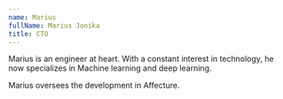 ```yaml
---
name: Marius
fullName: Marius Jonika
title: CTO
---
```


Marius is an engineer at heart. With a constant interest in technology, he now specializes in Machine learning and deep learning.

Marius oversees the development in Affecture.